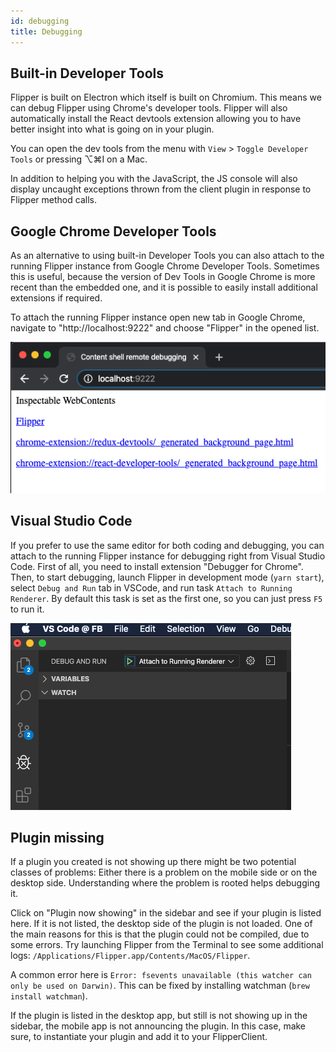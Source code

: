 ```yaml
---
id: debugging
title: Debugging
---
```


## Built-in Developer Tools

Flipper is built on Electron which itself is built on Chromium. This means we can debug Flipper using Chrome's developer tools. Flipper will also automatically install the React devtools extension allowing you to have better insight into what is going on in your plugin.

You can open the dev tools from the menu with `View` > `Toggle Developer Tools` or pressing ⌥⌘I on a Mac.

In addition to helping you with the JavaScript, the JS console will also display uncaught exceptions thrown from the client plugin in response to Flipper method calls.

## Google Chrome Developer Tools

As an alternative to using built-in Developer Tools you can also attach to the running Flipper instance from Google Chrome Developer Tools. Sometimes this is useful, because the version of Dev Tools in Google Chrome is more recent than the embedded one, and it is possible to easily install additional extensions if required.

To attach the running Flipper instance open new tab in Google Chrome, navigate to "http://localhost:9222" and choose "Flipper" in the opened list.

![Attach From Google Chrome](/docs/assets/debugging-from-google-chrome.png)

## Visual Studio Code

If you prefer to use the same editor for both coding and debugging, you can attach to the running Flipper instance for debugging right from Visual Studio Code. First of all, you need to install extension "Debugger for Chrome". Then, to start debugging, launch Flipper in development mode (`yarn start`), select `Debug and Run` tab in VSCode, and run task `Attach to Running Renderer`. By default this task is set as the first one, so you can just press `F5` to run it.

![Attach From Visual Studio Code](/docs/assets/debugging-from-vscode.png)

## Plugin missing

If a plugin you created is not showing up there might be two potential classes of problems: Either there is a problem on the mobile side or on the desktop side. Understanding where the problem is rooted helps debugging it.

Click on "Plugin now showing" in the sidebar and see if your plugin is listed here. If it is not listed, the desktop side of the plugin is not loaded. One of the main reasons for this is that the plugin could not be compiled, due to some errors. Try launching Flipper from the Terminal to see some additional logs: `/Applications/Flipper.app/Contents/MacOS/Flipper`.

A common error here is `Error: fsevents unavailable (this watcher can only be used on Darwin)`. This can be fixed by installing watchman (`brew install watchman`).

If the plugin is listed in the desktop app, but still is not showing up in the sidebar, the mobile app is not announcing the plugin. In this case, make sure, to instantiate your plugin and add it to your FlipperClient.
